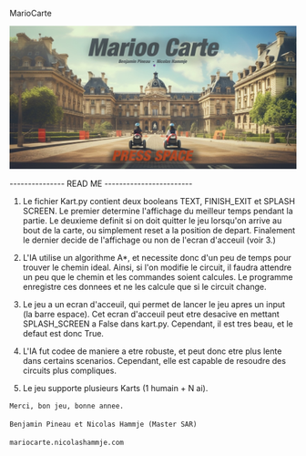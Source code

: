   MarioCarte

![midjourney](https://github.com/nicohmje/MarioCarte/blob/main/textures/splash_screen.jpg)



 --------------- READ ME ------------------------

 1. Le fichier Kart.py contient deux booleans TEXT,
    FINISH_EXIT et SPLASH SCREEN. Le premier 
    determine l'affichage du meilleur temps pendant 
    la partie. Le deuxieme definit si on doit quitter 
    le jeu lorsqu'on arrive au bout de la carte, ou 
     simplement reset a la position de depart. Finalement
     le dernier decide de l'affichage ou non de l'ecran
     d'acceuil (voir 3.) 
 
  2. L'IA utilise un algorithme A*, et necessite donc 
     d'un peu de temps pour trouver le chemin ideal. 
     Ainsi, si l'on modifie le circuit, il faudra 
     attendre un peu que le chemin et les commandes soient
     calcules. Le programme enregistre ces donnees et 
     ne les calcule que si le circuit change. 
 
  3. Le jeu a un ecran d'acceuil, qui permet de lancer
     le jeu apres un input (la barre espace). Cet ecran
     d'acceuil peut etre desacive en mettant SPLASH_SCREEN
     a False dans kart.py. Cependant, il est tres beau,
     et le defaut est donc True. 
 
  4. L'IA fut codee de maniere a etre robuste, et peut
     donc etre plus lente dans certains scenarios. 
     Cependant, elle est capable de resoudre des circuits
     plus compliques. 
 
  5. Le jeu supporte plusieurs Karts (1 humain + N ai).
 
    Merci, bon jeu, bonne annee. 
 
    Benjamin Pineau et Nicolas Hammje (Master SAR)
 
    mariocarte.nicolashammje.com
